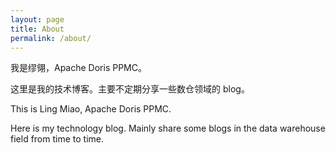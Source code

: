 ```yaml
---
layout: page
title: About
permalink: /about/
---
```


我是缪翎，Apache Doris PPMC。

这里是我的技术博客。主要不定期分享一些数仓领域的 blog。

This is Ling Miao, Apache Doris PPMC.

Here is my technology blog. Mainly share some blogs in the data warehouse field from time to time.
